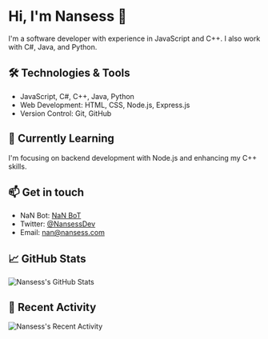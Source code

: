 # Hi, I'm Nansess 👋

I'm a software developer with experience in JavaScript and C++. I also work with C#, Java, and Python.

## 🛠️ Technologies & Tools

- JavaScript, C#, C++, Java, Python
- Web Development: HTML, CSS, Node.js, Express.js
- Version Control: Git, GitHub

## 🌱 Currently Learning

I'm focusing on backend development with Node.js and enhancing my C++ skills.

## 📫 Get in touch

- NaN Bot: [NaN BoT](https://nansess.com)
- Twitter: [@NansessDev](https://twitter.com/NansessDev)
- Email: nan@nansess.com

## 📈 GitHub Stats

![Nansess's GitHub Stats](https://github-readme-stats.vercel.app/api?username=nansess&show_icons=true&theme=radical)

## 🎉 Recent Activity

![Nansess's Recent Activity](https://github-readme-stats.vercel.app/api?username=nansess&hide=stars,prs,issues&theme=radical)
